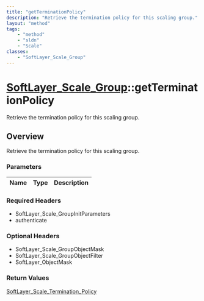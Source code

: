 ```yaml
---
title: "getTerminationPolicy"
description: "Retrieve the termination policy for this scaling group."
layout: "method"
tags:
    - "method"
    - "sldn"
    - "Scale"
classes:
    - "SoftLayer_Scale_Group"
---
```

# [SoftLayer_Scale_Group](/reference/services/SoftLayer_Scale_Group)::getTerminationPolicy

Retrieve the termination policy for this scaling group.


## Overview 
Retrieve the termination policy for this scaling group.

### Parameters 
|Name | Type | Description |
| --- | --- | --- |


### Required Headers
* SoftLayer_Scale_GroupInitParameters
* authenticate

### Optional Headers
* SoftLayer_Scale_GroupObjectMask
* SoftLayer_Scale_GroupObjectFilter
* SoftLayer_ObjectMask

### Return Values
<a href='/reference/datatypes/SoftLayer_Scale_Termination_Policy'>SoftLayer_Scale_Termination_Policy </a>

